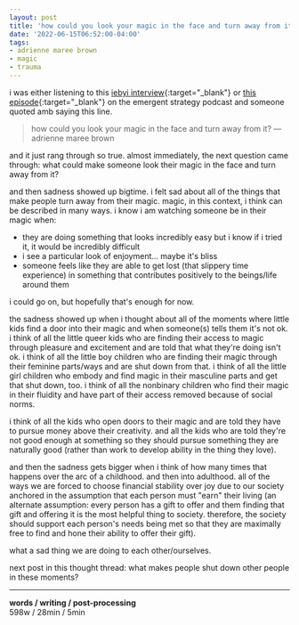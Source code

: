 ```yaml
---
layout: post
title: 'how could you look your magic in the face and turn away from it?'
date: '2022-06-15T06:52:00-04:00'
tags:
- adrienne maree brown
- magic
- trauma
--- 
```





i was either listening to this [iebyi interview](https://anchor.fm/how-to-survive-the-end-of-the-world/episodes/Sibling-Miniseries-Bonus-IBEYI-e1j3mjk){:target="_blank"} or [this episode](https://overcast.fm/+p3cGo-s94){:target="_blank"} on the emergent strategy podcast and someone quoted amb saying this line. 

> how could you look your magic in the face and turn away from it? — adrienne maree brown

and it just rang through so true. almost immediately, the next question came through: what could make someone look their magic in the face and turn away from it? 

and then sadness showed up bigtime. i felt sad about all of the things that make people turn away from their magic. magic, in this context, i think can be described in many ways. i know i am watching someone be in their magic when:

* they are doing something that looks incredibly easy but i know if i tried it, it would be incredibly difficult
* i see a particular look of enjoyment... maybe it's bliss
* someone feels like they are able to get lost (that slippery time experience) in something that contributes positively to the beings/life around them

i could go on, but hopefully that's enough for now. 

the sadness showed up when i thought about all of the moments where little kids find a door into their magic and when someone(s) tells them it's not ok. i think of all the little queer kids who are finding their access to magic through pleasure and excitement and are told that what they're doing isn't ok. i think of all the little boy children who are finding their magic through their feminine parts/ways and are shut down from that. i think of all the little girl children who embody and find magic in their masculine parts and get that shut down, too. i think of all the nonbinary children who find their magic in their fluidity and have part of their access removed because of social norms. 

i think of all the kids who open doors to their magic and are told they have to pursue money above their creativity. and all the kids who are told they're not good enough at something so they should pursue something they are naturally good (rather than work to develop ability in the thing they love). 

and then the sadness gets bigger when i think of how many times that happens over the arc of a childhood. and then into adulthood. all of the ways we are forced to choose financial stability over joy due to our society anchored in the assumption that each person must "earn" their living (an alternate assumption: every person has a gift to offer and them finding that gift and offering it is the most helpful thing to society. therefore, the society should support each person's needs being met so that they are maximally free to find and hone their ability to offer their gift). 

what a sad thing we are doing to each other/ourselves. 

next post in this thought thread: what makes people shut down other people in these moments? 

---


<!-- hyperlink bank -->


<!-- &#042; = asterisk -->
<!-- &#039; = single quote '-->

**words / writing / post-processing**  
598w / 28min / 5min